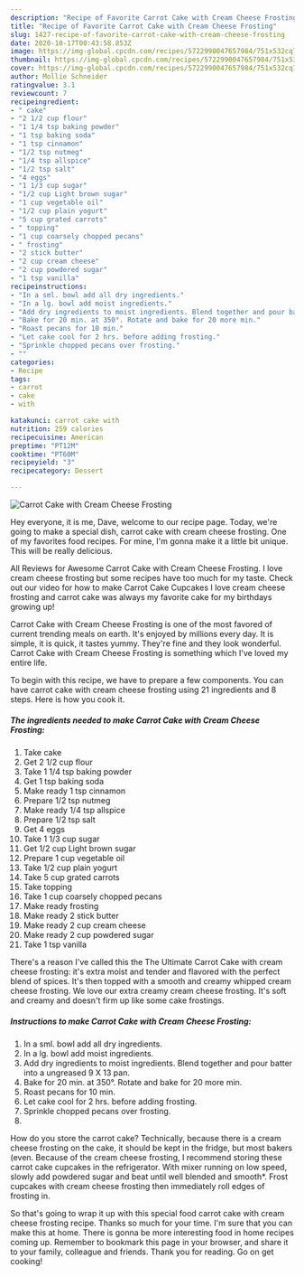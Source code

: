 ```yaml
---
description: "Recipe of Favorite Carrot Cake with Cream Cheese Frosting"
title: "Recipe of Favorite Carrot Cake with Cream Cheese Frosting"
slug: 1427-recipe-of-favorite-carrot-cake-with-cream-cheese-frosting
date: 2020-10-17T00:43:58.853Z
image: https://img-global.cpcdn.com/recipes/5722990047657984/751x532cq70/carrot-cake-with-cream-cheese-frosting-recipe-main-photo.jpg
thumbnail: https://img-global.cpcdn.com/recipes/5722990047657984/751x532cq70/carrot-cake-with-cream-cheese-frosting-recipe-main-photo.jpg
cover: https://img-global.cpcdn.com/recipes/5722990047657984/751x532cq70/carrot-cake-with-cream-cheese-frosting-recipe-main-photo.jpg
author: Mollie Schneider
ratingvalue: 3.1
reviewcount: 7
recipeingredient:
- " cake"
- "2 1/2 cup flour"
- "1 1/4 tsp baking powder"
- "1 tsp baking soda"
- "1 tsp cinnamon"
- "1/2 tsp nutmeg"
- "1/4 tsp allspice"
- "1/2 tsp salt"
- "4 eggs"
- "1 1/3 cup sugar"
- "1/2 cup Light brown sugar"
- "1 cup vegetable oil"
- "1/2 cup plain yogurt"
- "5 cup grated carrots"
- " topping"
- "1 cup coarsely chopped pecans"
- " frosting"
- "2 stick butter"
- "2 cup cream cheese"
- "2 cup powdered sugar"
- "1 tsp vanilla"
recipeinstructions:
- "In a sml. bowl add all dry ingredients."
- "In a lg. bowl add moist ingredients."
- "Add dry ingredients to moist ingredients. Blend together and pour batter into a ungreased 9 X 13 pan."
- "Bake for 20 min. at 350°. Rotate and bake for 20 more min."
- "Roast pecans for 10 min."
- "Let cake cool for 2 hrs. before adding frosting."
- "Sprinkle chopped pecans over frosting."
- ""
categories:
- Recipe
tags:
- carrot
- cake
- with

katakunci: carrot cake with 
nutrition: 259 calories
recipecuisine: American
preptime: "PT12M"
cooktime: "PT60M"
recipeyield: "3"
recipecategory: Dessert

---
```



![Carrot Cake with Cream Cheese Frosting](https://img-global.cpcdn.com/recipes/5722990047657984/751x532cq70/carrot-cake-with-cream-cheese-frosting-recipe-main-photo.jpg)

Hey everyone, it is me, Dave, welcome to our recipe page. Today, we're going to make a special dish, carrot cake with cream cheese frosting. One of my favorites food recipes. For mine, I'm gonna make it a little bit unique. This will be really delicious.

All Reviews for Awesome Carrot Cake with Cream Cheese Frosting. I love cream cheese frosting but some recipes have too much for my taste. Check out our video for how to make Carrot Cake Cupcakes I love cream cheese frosting and carrot cake was always my favorite cake for my birthdays growing up!

Carrot Cake with Cream Cheese Frosting is one of the most favored of current trending meals on earth. It's enjoyed by millions every day. It is simple, it is quick, it tastes yummy. They're fine and they look wonderful. Carrot Cake with Cream Cheese Frosting is something which I've loved my entire life.


To begin with this recipe, we have to prepare a few components. You can have carrot cake with cream cheese frosting using 21 ingredients and 8 steps. Here is how you cook it.

<!--inarticleads1-->

##### The ingredients needed to make Carrot Cake with Cream Cheese Frosting:

1. Take  cake
1. Get 2 1/2 cup flour
1. Take 1 1/4 tsp baking powder
1. Get 1 tsp baking soda
1. Make ready 1 tsp cinnamon
1. Prepare 1/2 tsp nutmeg
1. Make ready 1/4 tsp allspice
1. Prepare 1/2 tsp salt
1. Get 4 eggs
1. Take 1 1/3 cup sugar
1. Get 1/2 cup Light brown sugar
1. Prepare 1 cup vegetable oil
1. Take 1/2 cup plain yogurt
1. Take 5 cup grated carrots
1. Take  topping
1. Take 1 cup coarsely chopped pecans
1. Make ready  frosting
1. Make ready 2 stick butter
1. Make ready 2 cup cream cheese
1. Make ready 2 cup powdered sugar
1. Take 1 tsp vanilla


There&#39;s a reason I&#39;ve called this the The Ultimate Carrot Cake with cream cheese frosting: it&#39;s extra moist and tender and flavored with the perfect blend of spices. It&#39;s then topped with a smooth and creamy whipped cream cheese frosting. We love our extra creamy cream cheese frosting. It&#39;s soft and creamy and doesn&#39;t firm up like some cake frostings. 

<!--inarticleads2-->

##### Instructions to make Carrot Cake with Cream Cheese Frosting:

1. In a sml. bowl add all dry ingredients.
1. In a lg. bowl add moist ingredients.
1. Add dry ingredients to moist ingredients. Blend together and pour batter into a ungreased 9 X 13 pan.
1. Bake for 20 min. at 350°. Rotate and bake for 20 more min.
1. Roast pecans for 10 min.
1. Let cake cool for 2 hrs. before adding frosting.
1. Sprinkle chopped pecans over frosting.
1. 


How do you store the carrot cake? Technically, because there is a cream cheese frosting on the cake, it should be kept in the fridge, but most bakers (even. Because of the cream cheese frosting, I recommend storing these carrot cake cupcakes in the refrigerator. With mixer running on low speed, slowly add powdered sugar and beat until well blended and smooth*. Frost cupcakes with cream cheese frosting then immediately roll edges of frosting in. 

So that's going to wrap it up with this special food carrot cake with cream cheese frosting recipe. Thanks so much for your time. I'm sure that you can make this at home. There is gonna be more interesting food in home recipes coming up. Remember to bookmark this page in your browser, and share it to your family, colleague and friends. Thank you for reading. Go on get cooking!
